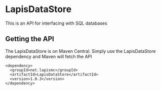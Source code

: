 # LapisDataStore

This is an API for interfacing with SQL databases


## Getting the API
The LapisDataStore is on Maven Central.
Simply use the LapisDataStore dependency and Maven will fetch the API

```
<dependency>
  <groupId>net.lapismc</groupId>
  <artifactId>LapisDataStore</artifactId>
  <version>1.0.3</version>
</dependency>
```
